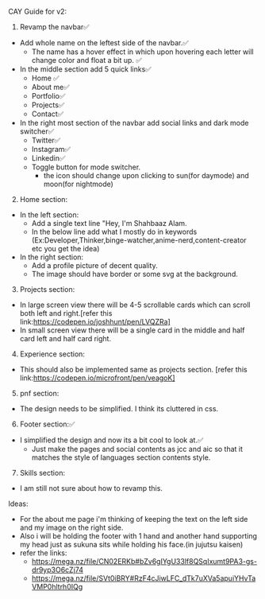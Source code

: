 CAY
Guide for v2:
1. Revamp the navbar✅
  - Add whole name on the leftest side of the navbar.✅
    - The name has a hover effect in which upon hovering each letter will change color and float a bit up. ✅ 
  - In the middle section add 5 quick links✅
    - Home ✅
    - About me✅
    - Portfolio✅
    - Projects✅
    - Contact✅
  - In the right most section of the navbar add social links and dark mode switcher✅
    - Twitter✅
    - Instagram✅
    - Linkedin✅
    - Toggle button for mode switcher.
      - the icon should change upon clicking to sun(for daymode) and moon(for nightmode)

2. Home section:
  - In the left section:
    - Add a single text line "Hey, I'm Shahbaaz Alam.
    - In the below line add what I mostly do in keywords (Ex:Developer,Thinker,binge-watcher,anime-nerd,content-creator etc you get the idea)
  - In the right section:
    - Add a profile picture of decent quality.
    - The image should have border or some svg at the background.
3. Projects section:
  - In large screen view there will be 4-5 scrollable cards which can scroll both left and right.[refer this link:https://codepen.io/joshhunt/pen/LVQZRa]
  - In small screen view there will be a single card in the middle and half card left and half card right.
4. Experience section:
  - This should also be implemented same as projects section. [refer this link:https://codepen.io/microfront/pen/veagoK]
5. pnf section:
  - The design needs to be simplified. I think its cluttered in css.
6. Footer section:✅
  - I simplified the design and now its a bit cool to look at.✅
    - Just make the pages and social contents as jcc and aic so that it matches the style of languages section contents style.
7. Skills section:
  - I am still not sure about how to revamp this.


Ideas:
- For the about me page i'm thinking of keeping the text on the left side and my image on the right side.
- Also i will be holding the footer with 1 hand and another hand supporting my head just as sukuna sits while holding his face.(in jujutsu kaisen)
- refer the links:
  - https://mega.nz/file/CN02ERKb#bZv6gIYgU33lf8QSqIxumt9PA3-gs-dr9yp3O6cZj74
  - https://mega.nz/file/SVt0iBRY#RzF4cJiwLFC_dTk7uXVa5apuiYHvTaVMP0hltrh0IQg
